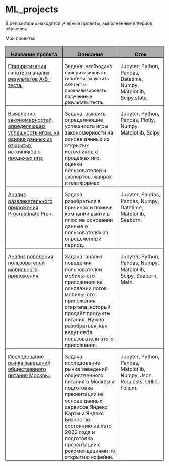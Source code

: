 # ML_projects
В репозитарии находятся учебные проекты, выполненные в период обучения.
<p class=MsoNormal>Мои проекты:</p>

<table class=MsoTableGrid border=1 cellspacing=0 cellpadding=0
 style='border-collapse:collapse;border:none'>
 <tr>
  <td width=208 valign=top style='width:155.75pt;border:solid windowtext 1.0pt;
  background:#AEAAAA;padding:0cm 5.4pt 0cm 5.4pt'>
  <p class=MsoNormal align=center style='margin-bottom:0cm;text-align:center;
  line-height:normal'><b><span style='color:black'>Название проекта</span></b></p>
  </td>
  <td width=208 valign=top style='width:155.75pt;border:solid windowtext 1.0pt;
  border-left:none;background:#AEAAAA;padding:0cm 5.4pt 0cm 5.4pt'>
  <p class=MsoNormal align=center style='margin-bottom:0cm;text-align:center;
  line-height:normal'><b><span style='color:black'>Описание</span></b></p>
  </td>
  <td width=208 valign=top style='width:155.75pt;border:solid windowtext 1.0pt;
  border-left:none;background:#AEAAAA;padding:0cm 5.4pt 0cm 5.4pt'>
  <p class=MsoNormal align=center style='margin-bottom:0cm;text-align:center;
  line-height:normal'><b><span style='color:black'>Стек</span></b></p>
  </td>
 </tr>
 <tr>
  <td width=208 valign=top style='width:155.75pt;border:solid windowtext 1.0pt;
  border-top:none;padding:0cm 5.4pt 0cm 5.4pt'>
  <p class=MsoNormal style='margin-bottom:0cm;line-height:normal'><a
  href="https://github.com/ML-rus/ML_projects/tree/main/Other/AB_test">Приоритизация
  гипотез и анализ результатов A/B-теста.</a></p>
  </td>
  <td width=208 valign=top style='width:155.75pt;border-top:none;border-left:
  none;border-bottom:solid windowtext 1.0pt;border-right:solid windowtext 1.0pt;
  padding:0cm 5.4pt 0cm 5.4pt'>
  <p class=MsoNormal style='margin-bottom:0cm;line-height:normal'>Задача:  н<span
  style='font-size:10.5pt;font-family:"Segoe UI",sans-serif;color:black;
  background:white'>еобходимо приоритизировать гипотезы, запустить A/B-тест и
  проанализировать полученные результаты теста.</span></span></p>
  </td>
  <td width=208 valign=top style='width:155.75pt;border-top:none;border-left:
  none;border-bottom:solid windowtext 1.0pt;border-right:solid windowtext 1.0pt;
  padding:0cm 5.4pt 0cm 5.4pt'>
  <p class=MsoNormal style='margin-bottom:0cm;line-height:normal'><span
  lang=EN-US>Jupyter, Python, Pandas, Datetime, Numpy, Matplotlib, Scipy.stats.</span></p>
  </td>
 </tr>
 <tr>
  <td width=208 valign=top style='width:155.75pt;border:solid windowtext 1.0pt;
  border-top:none;padding:0cm 5.4pt 0cm 5.4pt'>
  <p class=MsoNormal style='margin-bottom:0cm;line-height:normal'><a
  href="https://github.com/ML-rus/ML_projects/tree/main/Other/Games">Выявление
  закономерностей, определяющих успешность игры, на основе данных из открытых
  источников о продажах игр.</a></p>
  </td>
  <td width=208 valign=top style='width:155.75pt;border-top:none;border-left:
  none;border-bottom:solid windowtext 1.0pt;border-right:solid windowtext 1.0pt;
  padding:0cm 5.4pt 0cm 5.4pt'>
  <p class=MsoNormal style='margin-bottom:0cm;line-height:normal'>Задача:  выявить
  определяющие успешность игры закономерности на основе данных из открытых
  источников о продажах игр, оценки пользователей и экспертов, жанрах и
  платформах.</p>
  </td>
  <td width=208 valign=top style='width:155.75pt;border-top:none;border-left:
  none;border-bottom:solid windowtext 1.0pt;border-right:solid windowtext 1.0pt;
  padding:0cm 5.4pt 0cm 5.4pt'>
  <p class=MsoNormal style='margin-bottom:0cm;line-height:normal'><span
  lang=EN-US>Jupyter, Python, Pandas, Plotly, Numpy, Matplotlib, Scipy</span></p>
  </td>
 </tr>
 <tr>
  <td width=208 valign=top style='width:155.75pt;border:solid windowtext 1.0pt;
  border-top:none;padding:0cm 5.4pt 0cm 5.4pt'>
  <p class=MsoNormal style='margin-bottom:0cm;line-height:normal'><a
  href="https://github.com/ML-rus/ML_projects/tree/main/Other/Mob_app">Анализ
  развлекательного приложения <span lang=EN-US>Procrastinate</span><span
  lang=EN-US> </span><span lang=EN-US>Pro</span>+.</a></p>
  </td>
  <td width=208 valign=top style='width:155.75pt;border-top:none;border-left:
  none;border-bottom:solid windowtext 1.0pt;border-right:solid windowtext 1.0pt;
  padding:0cm 5.4pt 0cm 5.4pt'>
  <p class=MsoNormal style='margin-bottom:0cm;line-height:normal'>Задача: разобраться
  в причинах и помочь компании выйти в плюс на основании данные о пользователях
  за определённый период. </p>
  </td>
  <td width=208 valign=top style='width:155.75pt;border-top:none;border-left:
  none;border-bottom:solid windowtext 1.0pt;border-right:solid windowtext 1.0pt;
  padding:0cm 5.4pt 0cm 5.4pt'>
  <p class=MsoNormal style='margin-bottom:0cm;line-height:normal'><span
  lang=EN-US>Jupyter, Pandas, Pandas, Numpy, Datetime, Matplotlib, Seaborn.</span></p>
  </td>
 </tr>
 <tr>
  <td width=208 valign=top style='width:155.75pt;border:solid windowtext 1.0pt;
  border-top:none;padding:0cm 5.4pt 0cm 5.4pt'>
  <p class=MsoNormal style='margin-bottom:0cm;line-height:normal'><a
  href="https://github.com/ML-rus/ML_projects/tree/main/Other/Mob_funnel">Анализ
  поведения пользователей мобильного приложения.</a></p>
  </td>
  <td width=208 valign=top style='width:155.75pt;border-top:none;border-left:
  none;border-bottom:solid windowtext 1.0pt;border-right:solid windowtext 1.0pt;
  padding:0cm 5.4pt 0cm 5.4pt'>
  <p class=MsoNormal style='margin-bottom:0cm;line-height:normal'>Задача: анализ
  поведения пользователей мобильного приложения на основании логов мобильного
  приложения стартапа, который продаёт продукты питания. Нужно разобраться, как
  ведут себя пользователи этого приложения.</p>
  </td>
  <td width=208 valign=top style='width:155.75pt;border-top:none;border-left:
  none;border-bottom:solid windowtext 1.0pt;border-right:solid windowtext 1.0pt;
  padding:0cm 5.4pt 0cm 5.4pt'>
  <p class=MsoNormal style='margin-bottom:0cm;line-height:normal'><span
  lang=EN-US>Jupyter, Python, Pandas, Numpy, Matplotlib,  Scipy,  Seaborn, Math.</span></p>
  </td>
 </tr>
 <tr>
  <td width=208 valign=top style='width:155.75pt;border:solid windowtext 1.0pt;
  border-top:none;padding:0cm 5.4pt 0cm 5.4pt'>
  <p class=MsoNormal style='margin-bottom:0cm;line-height:normal'><a
  href="https://github.com/ML-rus/ML_projects/tree/main/Other/Food_service">Исследование
  рынка заведений общественного
  питания Москвы.</a></p>
  </td>
  <td width=208 valign=top style='width:155.75pt;border-top:none;border-left:
  none;border-bottom:solid windowtext 1.0pt;border-right:solid windowtext 1.0pt;
  padding:0cm 5.4pt 0cm 5.4pt'>
  <p class=MsoNormal style='margin-bottom:0cm;line-height:normal'>Задача:
  исследование рынка заведений общественного питания в Москвы и подготовка
  презентации на основе данных сервисов Яндекс Карты и Яндекс Бизнес по
  состоянию на лето 2022 года и подготовка презентации с рекомендациями по
  открытию кофейни.</p>
  </td>
  <td width=208 valign=top style='width:155.75pt;border-top:none;border-left:
  none;border-bottom:solid windowtext 1.0pt;border-right:solid windowtext 1.0pt;
  padding:0cm 5.4pt 0cm 5.4pt'>
  <p class=MsoNormal style='margin-bottom:0cm;line-height:normal'><span
  lang=EN-US>Jupyter, Python, Pandas, Matplotlib, Numpy, Json, Requests, Urllib, Folium.</span></p>
  </td>
 </tr>
</table>

<p class=MsoNormal><span lang=EN-US>&nbsp;</span></p>
